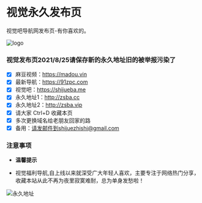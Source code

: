 # 视觉永久发布页

视觉吧导航网发布页-有你喜欢的。

![logo](https://ae01.alicdn.com/kf/U84071e69b9f64d3493bea7b8579c6cf4D.png)
### 视觉发布页2021/8/25请保存新的永久地址旧的被举报污染了



- [x] 麻豆视频：https://madou.vin
- [x] 最新导航：https://91zpc.com
- [x] 视觉吧：https://shijueba.me
- [x] 永久地址1：http://zsba.cc
- [x] 永久地址2：http://zsba.vip
- [x] 请大家 Ctrl+D 收藏本页
- [x] 多次更换域名给老朋友回家的路
- [x] 备用：请发邮件到shijuezhishi@gmail.com

### 注意事项

- **温馨提示**

- 视觉福利导航,自上线以来就深受广大年轻人喜欢，主要专注于网络热门分享，收藏本站从此不再为夜里寂寞难耐，总为单身发愁啦！



![永久地址](https://cdn.jsdelivr.net/gh/aiwutu/aiwutu@3e24a222d101d13ca4f728820f62e2f4a05b8ef0/2021/08/25/d848d02d0b5bdfb9ba2ec7809f7a047f.png)

